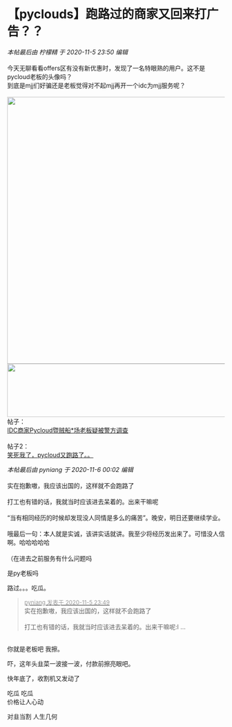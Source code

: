 # 【pyclouds】跑路过的商家又回来打广告？？


<i class="pstatus"> 本帖最后由 柠檬精 于 2020-11-5 23:50 编辑 </i><br />
<br />
今天无聊看看offers区有没有新优惠时，发现了一名特眼熟的用户。这不是pycloud老板的头像吗？<br />
到底是mjj们好骗还是老板觉得对不起mjj再开一个idc为mjj服务呢？<br />
<br />
<img id="aimg_F7bUy" onclick="zoom(this, this.src, 0, 0, 0)" class="zoom" width="600" height="616" src="https://233404.xyz/images/2020/11/05/lckCVZ6cVN/Snipaste_2020-11-05_23-32-01.png" onmouseover="img_onmouseoverfunc(this)" onclick="zoom(this)" style="cursor:pointer" border="0" alt="" /><br />
<img id="aimg_Q8JCf" onclick="zoom(this, this.src, 0, 0, 0)" class="zoom" width="600" height="123" src="https://233404.xyz/images/2020/11/05/NLktgqQOhX/Screenshot-2020-06-29-at-22.37.16.png" onmouseover="img_onmouseoverfunc(this)" onclick="zoom(this)" style="cursor:pointer" border="0" alt="" /><br />
帖子：<br />
<a href="https://www.hostloc.com/forum.php?mod=viewthread&amp;tid=709704&amp;highlight=pycloud/" target="_blank">IDC商家Pycloud暨贼船*场老板疑被警方调查</a><br />
<br />
帖子2：<br />
<a href="https://www.hostloc.com/forum.php?mod=viewthread&amp;tid=728217&amp;highlight=pycloud/" target="_blank">笑死我了，pycloud又跑路了。。</a>

<i class="pstatus"> 本帖最后由 pyniang 于 2020-11-6 00:02 编辑 </i><br />
<br />
实在抱歉嗷，我应该出国的，这样就不会跑路了<img src="static/image/smiley/default/lol.gif" smilieid="12" border="0" alt="" /><br />
<br />
打工也有错的话，我就当时应该进去呆着的。出来干嘛呢<img src="static/image/smiley/default/lol.gif" smilieid="12" border="0" alt="" /><br />
<br />
“当有相同经历的时候却发现没人同情是多么的痛苦”。晚安，明日还要继续学业。<br />
<br />
哦最后一句：本人就是实诚，该讲实话就讲。我至少将经历发出来了。可惜没人信啊。哈哈哈哈哈<br />
<br />
（在进去之前服务有什么问题吗

是py老板吗<img src="static/image/smiley/yct/009.gif" smilieid="44" border="0" alt="" /><img id="aimg_YDim8" onclick="zoom(this, this.src, 0, 0, 0)" class="zoom" src="https://cdn.jsdelivr.net/gh/hishis/forum-master/public/images/patch.gif" onmouseover="img_onmouseoverfunc(this)" onload="thumbImg(this)" border="0" alt="" />

路过。。。吃瓜。

<div class="quote"><blockquote><font size="2"><a href="https://www.hostloc.com/forum.php?mod=redirect&amp;goto=findpost&amp;pid=9409487&amp;ptid=763034" target="_blank"><font color="#999999">pyniang 发表于 2020-11-5 23:49</font></a></font><br />
实在抱歉嗷，我应该出国的，这样就不会跑路了<br />
<br />
打工也有错的话，我就当时应该进去呆着的。出来干嘛呢:l ...</blockquote></div><br />
你就是老板吧 我擦。

<img src="static/image/smiley/coolmonkey/08.gif" smilieid="65" border="0" alt="" />吓，这年头韭菜一波接一波，付款前擦亮眼吧。

快年底了，收割机又发动了

吃瓜 吃瓜<img src="static/image/smiley/default/lol.gif" smilieid="12" border="0" alt="" /><br />
价格让人心动

对韭当割 人生几何<img src="static/image/smiley/default/lol.gif" smilieid="12" border="0" alt="" />
